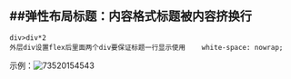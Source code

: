 ## ##弹性布局标题：内容格式标题被内容挤换行

```
div>div*2
外层div设置flex后里面两个div要保证标题一行显示使用    white-space: nowrap;
```

示例：![73520154543](C:\Users\YangTeng\AppData\Local\Temp\1735201545436.png)